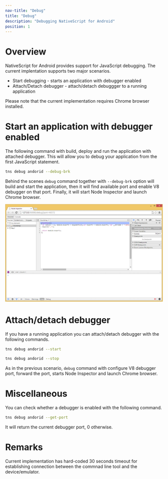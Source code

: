 ```yaml
---
nav-title: "Debug"
title: "Debug"
description: "Debugging NativeScript for Android"
position: 1
---
```


# Overview

NativeScript for Android provides support for JavaScript debugging. The current implentation supports two major scenarios.
  * Start debugging - starts an application with debugger enabled
  * Attach/Detach debugger - attach/detach debuggger to a running application

Please note that the current implementation requires Chrome browser installed.  

# Start an application with debugger enabled

The following command with build, deploy and run the application with attached debugger. This will allow you to debug your application from the first JavaScript statement.

```bash
tns debug andorid --debug-brk
```

Behind the scenes `debug` command together with `--debug-brk` option will build and start the application, then it will find available port and enable V8 debugger on that port. Finally, it will start Node Inspector and launch Chrome browser.

![Image1](./debug-cli-screenshot.png)

# Attach/detach debugger

If you have a running application you can attach/detach debugger with the following commands.

```bash
tns debug andorid --start
```
```bash
tns debug andorid --stop
```

As in the previous scenario, `debug` command with configure V8 debugger port, forward the port, starts Node Inspector and launch Chrome browser.

# Miscellaneous

You can check whether a debugger is enabled with the following command.

```bash
tns debug andorid --get-port
```

It will return the current debugger port, 0 otherwise.

# Remarks

Current implementation has hard-coded 30 seconds timeout for establishing connection between the commnad line tool and the device/emulator.
